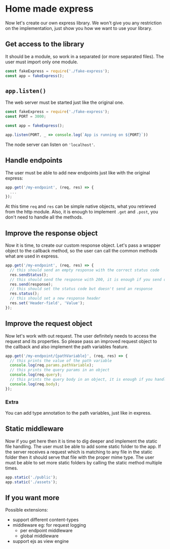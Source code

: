 # Home made express

Now let's create our own express library. We won't give you any restriction on
the implementation, just show you how we want to use your library.

## Get access to the library

It should be a module, so work in a separated (or more separated files). The
user must import only one module.

```js
const fakeExpress = require('./fake-express');
const app = fakeExpress();
```

## `app.listen()`

The web server must be started just like the original one.

```js
const fakeExpress = require('./fake-express');
const PORT = 3000;

const app = fakeExpress();

app.listen(PORT, _ => console.log(`App is running on ${PORT}`))
```

The node server can listen on `'localhost'`.

## Handle endpoints

The user must be able to add new endpoints just like with the original express:

```js
app.get('/my-endpoint', (req, res) => {
  ...
});
```

At this time `req` and `res` can be simple native objects, what you retrieved
from the http module.
Also, it is enough to implement `.get` and `.post`, you don't need to handle all
the methods.

## Improve the response object

Now it is time, to create our custom response object. Let's pass a wrapper
object to the callback method, so the user can call the common methods what are
used in express.

```js
app.get('/my-endpoint', (req, res) => {
  // this should send an empty response with the correct status code
  res.sendStatus();
  // this should send the response with 200, it is enough if you send only json responses
  res.send(response);
  // this should set the status code but doesn't send an response
  res.status();
  // this should set a new response header
  res.set('Header-field', 'Value');
});
```

## Improve the request object

Now let's work with out request. The user definitely needs to access the request
and its properties. So please pass an improved request object to the callback
and also implement the path variables feature.

```js
app.get('/my-endpoint/{pathVariable}', (req, res) => {
  // this prints the value of the path variable
  console.log(req.params.pathVariable);
  // this prints the query params in an object
  console.log(req.query);
  // this prints the query body in an object, it is enough if you handle only JSON body
  console.log(req.body);
});
```

### Extra

You can add type annotation to the path variables, just like in express.

## Static middleware

Now if you get here then it is time to dig deeper and implement the static file
handling. The user must be able to add some static folder to the app. If the server
receives a request which is matching to any file in the static folder then it
should serve that file with the proper mime type. The user must be able to set
more static folders by calling the static method multiple times.

```js
app.static('./public');
app.static('./assets');
```

## If you want more

Possible extensions:

- support different content-types
- middleware eg: for request logging
  - per endpoint middleware
  - global middleware
- support ejs as view engine

